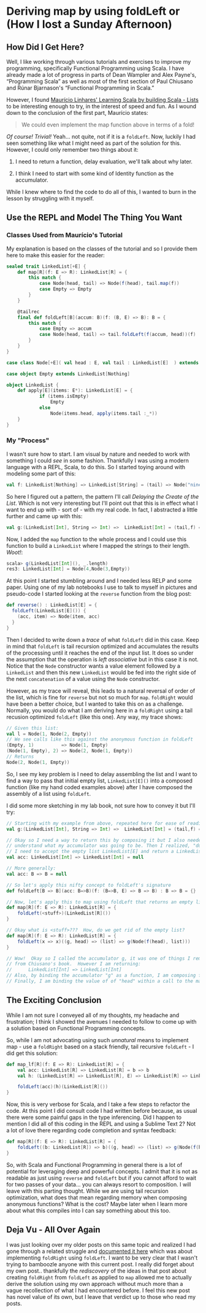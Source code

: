 # Deriving map by using foldLeft or (How I lost a Sunday Afternoon)
## How Did I Get Here?
Well, I like working through various tutorials and exercises to improve my programming, specifically Functional Programming using Scala.  I have already made a lot of progress in parts of Dean Wampler and Alex Payne's, “Programming Scala” as well as most of the first section of Paul Chiusano and Rúnar Bjarnason's “Functional Programming in Scala.”

However, I found [Maurício Linhares' Learning Scala by building Scala - Lists](http://mauricio.github.io/2013/11/25/learning-scala-by-building-scala-lists.html) to be interesting enough to try, in the interest of speed and fun.  As I wound down to the conclusion of the first part, Maurício states:

>We could even implement the map function above in terms of a fold!

*Of course! Trivial!* Yeah... not quite, not if it is a `foldLeft`. Now, luckily I had seen something like what I might need as part of the solution for this.  However, I could only remember two things about it:

1. I need to return a function, delay evaluation, we'll talk about why later.

2. I think I need to start with some kind of Identity function as the accumulator.

While I knew where to find the code to do all of this, I wanted to burn in the lesson by struggling with it myself.

## Use the REPL and Model The Thing You Want
### Classes Used from Maurício's Tutorial
My explanation is based on the classes of the tutorial and so I provide them here to make this easier for the reader:

```scala
sealed trait LinkedList[+E] {
    def map[R](f: E => R): LinkedList[R] = {
        this match {
            case Node(head, tail) => Node(f(head), tail.map(f)) 
            case Empty => Empty
        }
    }

    @tailrec
    final def foldLeft[B](accum: B)(f: (B, E) => B): B = { 
        this match {
            case Empty => accum
            case Node(head, tail) => tail.foldLeft(f(accum, head))(f)
        }
    }
}

case class Node[+E]( val head : E, val tail : LinkedList[E]  ) extends LinkedList[E]

case object Empty extends LinkedList[Nothing]

object LinkedList {
    def apply[E](items: E*): LinkedList[E] = {
            if (items.isEmpty)
                Empty
            else
                Node(items.head, apply(items.tail :_*))
    }
}
```
### My "Process"
I wasn't sure how to start.  I am visual by nature and needed to work with something I could *see* in some fashion.  Thankfully I was using a modern language with a REPL, Scala, to do this.  So I started toying around with modeling some part of this:

```scala
val f: LinkedList[Nothing] => LinkedList[String] = (tail) => Node("nine", Node("ten", tail))
```
So here I figured out a pattern, the pattern I'll call *Delaying the Create of the List*.  Which is not very interesting but I'll point out that this is in effect what I want to end up with - sort of - with my real code.  In fact, I abstracted a little further and came up with this:

```scala
val g:(LinkedList[Int], String => Int) =>  LinkedList[Int] = (tail,f) => Node(f("Nine"), Node(f("ten"), tail))
```
Now, I added the `map` function to the whole process and I could use this function to build a `LinkedList` where I mapped the strings to their length.  *Woot!*:

```scala
scala> g(LinkedList[Int](), _.length)
res3: LinkedList[Int] = Node(4,Node(3,Empty))
```
At this point I started stumbling around and I needed less RELP and some paper. Using one of my lab notebooks I use to talk to myself in pictures and pseudo-code I started looking at the `reverse` function from the blog post:

```scala
def reverse() : LinkedList[E] = {
  foldLeft(LinkedList[E]()) {
    (acc, item) => Node(item, acc)
  }
}
```
Then I decided to write down a *trace* of what `foldLeft` did in this case.  Keep in mind that `foldLeft` is tail recursion optimized and accumulates the results of the processing until it reaches the end of the input list.  It does so under the assumption that the operation is *left associative* but in this case it is not.  Notice that the `Node`  constructor wants a value element followed by a `LinkedList` and then this new `LinkedList` would be fed into the right side of the next `concatenation` of a value using the `Node` constructor.   

However, as my trace will reveal, this leads to a natural reversal of order of the list, which is fine for `reverse` but not so much for `map`.  `foldRight` would have been a better choice, but I wanted to take this on as a challenge.  Normally, you would do what I am deriving here in a `foldRight` using a tail recusion optimized `foldLeft` (like this one).  Any way, my trace shows:

```scala
// Given this list:
val l = Node(1, Node(2, Empty))
// We see calls like this against the anonymous function in foldLeft
(Empty, 1)          => Node(1, Empty)
(Node(1, Empty), 2) => Node(2, Node(1, Empty))
// Returns
Node(2, Node(1, Empty))
```
So, I see my key problem is I need to delay assembling the list and I want to find a way to pass that initial empty list, `LinkedList[E]()` into a composed function (like my hand coded examples above) after I have composed the assembly of a list using `foldLeft`.

I did some more sketching in my lab book, not sure how to convey it but I'll try:
```scala
// Starting with my example from above, repeated here for ease of reading:
val g:(LinkedList[Int], String => Int) =>  LinkedList[Int] = (tail,f) => Node(f("Nine"), Node(f("ten"), tail))

// Okay so I need a way to return this by composing it but I also needed to
// understand what my accumulator was going to be. Then I realized, "duh"
// I need to accept the empty list LinkedList[E] and return a LinkedList[E]:
val acc: LinkedList[Int] => LinkedList[Int] = null

// More generally:
val acc: B => B = null

// So let's apply this nifty concept to foldLeft's signature
def foldLeft[B => B](acc: B=>B)(f: (B=>B, E) => B => B) : B => B = {}

// Now, let's apply this to map using foldLeft that returns an empty list...
def map[R](f: E => R): LinkedList[R] = {
    foldLeft(<stuff>)(LinkedList[R]())
}

// Okay what is <stuff>???  How, do we get rid of the empty list?  
def map[R](f: E => R): LinkedList[R] = {
    foldLeft(x => x)((g, head) => (list) => g(Node(f(head), list)))
}

// Wow!  Okay so I called the accumulator g, it was one of things I remembered
// from Chiusano's book.  However I am returning: 
//      LinkedList[Int] => LinkedList[Int]
// Also, by binding the accumulator "g" as a function, I am composing functions.
// Finally, I am binding the value of of "head" within a call to the mapper.  
```
## The Exciting Conclusion
While I am not sure I conveyed all of my thoughts, my headache and frustration; I think I showed the avenues I needed to follow to come up with a solution based on Functional Programming concepts.

So, while I am not advocating using such *unnatural* means to implement map - use a `foldRight` based on a stack friendly, tail recursive `foldLeft` - I did get this solution:

```scala
def map_lf[R](f: E => R): LinkedList[R] = {
    val acc: LinkedList[R] => LinkedList[R] = b => b
    val h: (LinkedList[R] => LinkedList[R], E) => LinkedList[R] => LinkedList[R] = (g, head) => (list) => g(Node(f(head), list))

    foldLeft(acc)(h)(LinkedList[R]())
}
```
Now, this is very verbose for Scala, and I take a few steps to refactor the code.  At this point I did consult code I had written before because, as usual there were some painful gaps in the type inferencing.  Did I happen to mention I did all of this coding in the REPL and using a Sublime Text 2?  Not a lot of love there regarding code completion and syntax feedback:

```scala
def map[R](f: E => R): LinkedList[R] = {
    foldLeft((b: LinkedList[R]) => b)((g, head) => (list) => g(Node(f(head), list)))(LinkedList[R]())
}
```
So, with Scala and Functional Programming in general there is a lot of potential for leveraging deep and powerful concepts.  I admit that it is not as readable as just using `reverse` and `foldLeft` but if you cannot afford to wait for two passes of your data... you can always resort to composition.  I will leave with this parting thought.  While we are using tail recursion optimization, what does that mean regarding memory when composing anonymous functions?  What is the cost?  Maybe later when I learn more about what this compiles into I can say something about this too.

## Deja Vu - All Over Again
I was just looking over my older posts on this same topic and realized I had gone through a related struggle and [documented it here](http://www.aninvisiblefriend.com/post/124215953770/fp-by-degrees) which was about implementing `foldRight` using `foldLeft`.  I want to be very clear that I wasn't trying to bamboozle anyone with this current post.  I really did forget about my own post.. thankfully the *rediscovery* of the ideas in that post about creating `foldRight` from `foldLeft` as applied to `map` allowed me to actually derive the solution using my own approach without much more than a vague recollection of what I had encountered before.  I feel this new post has novel value of its own, but I leave that verdict up to those who read my posts.